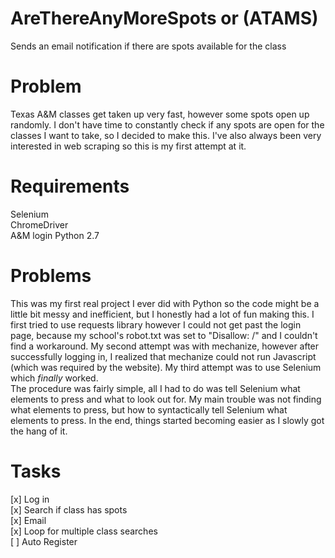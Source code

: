 # AreThereAnyMoreSpots or (ATAMS)
Sends an email notification if there are spots available for the class

# Problem
Texas A&M classes get taken up very fast, however some spots open up randomly. I don't have time to constantly check if any spots are open for the classes I want to take, so I decided to make this. I've also always been very interested in web scraping so this is my first attempt at it.

# Requirements
Selenium  
ChromeDriver  
A&M login
Python 2.7

# Problems
This was my first real project I ever did with Python so the code might be a little bit messy and inefficient, but I honestly had a lot of fun making this. I first tried to use requests library however I could not get past the login page, because my school's robot.txt was set to "Disallow: /" and I couldn't find a workaround. My second attempt was with mechanize, however after successfully logging in, I realized that mechanize could not run Javascript (which was required by the website). My third attempt was to use Selenium which <i>finally</i> worked.  
The procedure was fairly simple, all I had to do was tell Selenium what elements to press and what to look out for. My main trouble was not finding what elements to press, but how to syntactically tell Selenium what elements to press. In the end, things started becoming easier as I slowly got the hang of it.

# Tasks
[x] Log in  
[x] Search if class has spots  
[x] Email  
[x] Loop for multiple class searches  
[ ] Auto Register
